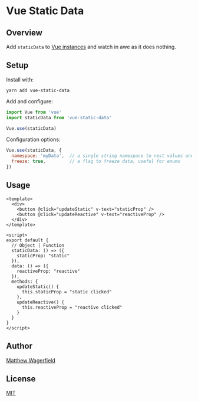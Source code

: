 # Vue Static Data

## Overview

Add `staticData` to [Vue instances][vue-instances] and watch in awe as it does nothing.


## Setup

Install with:

```
yarn add vue-static-data
```

Add and configure:

```js
import Vue from 'vue'
import staticData from 'vue-static-data'

Vue.use(staticData)
```

Configuration options:

```js
Vue.use(staticData, {
  namespace: 'myData',  // a single string namespace to nest values under
  freeze: true,         // a flag to freeze data, useful for enums
})
```

## Usage

```vue
<template>
  <div>
    <button @click="updateStatic" v-text="staticProp" />
    <button @click="updateReactive" v-text="reactiveProp" />
  </div>
</template>

<script>
export default {
  // Object | Function
  staticData: () => ({
    staticProp: "static"
  }),
  data: () => ({
    reactiveProp: "reactive"
  }),
  methods: {
    updateStatic() {
      this.staticProp = "static clicked"
    },
    updateReactive() {
      this.reactiveProp = "reactive clicked"
    }
  }
}
</script>
```

## Author

[Matthew Wagerfield][github]

## License

[MIT][mit]

[vue-instances]: https://vuejs.org/v2/guide/instance
[mit]: https://opensource.org/licenses/MIT
[github]: https://github.com/wagerfield
